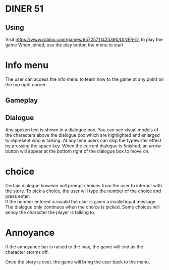 # DINER 51

## Using
Visit https://www.roblox.com/games/95725711425390/DINER-51 to play the game
When joined, use the play button the menu to start

# Info menu
The user can access the info menu to learn how to the game at any point on the top right corner. 

## Gameplay

## Dialogue
Any spoken text is shown in a dialogue box. You can see visual models of the characters above the dialogue box which are highlighted and 
enlarged to represent who is talking. At any time users can skip the typewriter effect by pressing the space key. 
When the current dialogue is finished, an arrow button will appear at the bottom right of the dialogue box to move on. 

# choice
Certain dialogue however will prompt choices from the user to interact with the story. To pick a choice, the user will type the number of the choice and press enter.  
If the number entered is invalid the user is given a invalid input message.
The dialogue only continues when the choice is picked. Some choices will annoy the character the player is talking to. 
# Annoyance
If the annoyance bar is raised to the max, the game will end as the character storms off. 

Once the story is over, the game will bring the user back to the menu.
